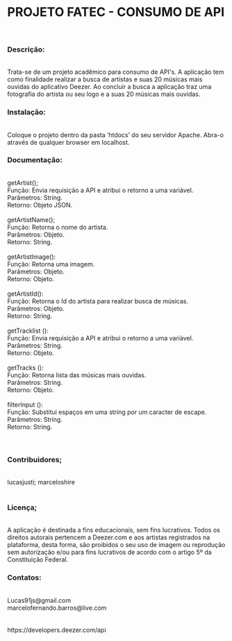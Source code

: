 <h1>PROJETO FATEC - CONSUMO DE API</h1>
<br>
<h3>Descrição:</h3><br>
Trata-se de um projeto acadêmico para consumo de API's. A aplicação tem como finalidade realizar a busca de artistas e suas 20 músicas mais ouvidas do aplicativo Deezer.
Ao concluir a busca a aplicação traz uma fotografia do artista ou seu logo e a suas 20 músicas mais ouvidas.
<br>
<h3>Instalação:</h3><br>
Coloque o projeto dentro da pasta ‘htdocs’ do seu servidor Apache. Abra-o através de qualquer browser em localhost.<br>

<h3>Documentação:</h3><br>
getArtist(); <br>
	Função: Envia requisição a API e atribui o retorno a uma variável.<br>
	Parâmetros: String.<br>
	Retorno: Objeto JSON.<br>
<br>
getArtistName();<br>
	Função: Retorna o nome do artista.<br>
	Parâmetros: Objeto.<br>
	Retorno: String.<br>
<br>
getArtistImage():<br>
	Função: Retorna uma imagem.<br>
	Parâmetros: Objeto.<br>
	Retorno: Objeto.<br>
<br>
getArtistId():<br>
	Função: Retorna o Id do artista para realizar busca de músicas.<br>
	Parâmetros: Objeto.<br>
	Retorno: String.<br>
<br>
getTracklist ():<br>
	Função: Envia requisição a API e atribui o retorno a uma variável.<br>
	Parâmetros: String.<br>
	Retorno: Objeto.<br>
<br>
getTracks ():<br>
	Função: Retorna lista das músicas mais ouvidas.<br>
	Parâmetros: String.<br>
	Retorno: Objeto.<br>
<br>
filterInput ():<br>
	Função: Substitui espaços em uma string por um caracter de escape.<br>
	Parâmetros: String.<br>
	Retorno: String.<br>
<br>
<br>
<h3>Contribuidores;</h3><br>
lucasjusti; marceloshire<br>
<br>
<h3>Licença;</h3><br>
A aplicação é destinada a fins educacionais, sem fins lucrativos.
Todos os direitos autorais pertencem a Deezer.com e aos artistas registrados na plataforma, desta forma, são proibidos o seu uso de imagem ou reprodução sem autorização e/ou para fins lucrativos de acordo com o artigo 5º da Constituição Federal.
<br>
<h3>Contatos:</h3><br>
Lucas91js@gmail.com<br>
marcelofernando.barros@live.com<br>
<br>
<br>
https://developers.deezer.com/api<br>
